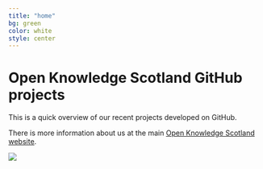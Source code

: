```yaml
---
title: "home"
bg: green     
color: white  
style: center
---
```


# Open Knowledge Scotland GitHub projects

This is a quick overview of our recent projects developed on GitHub.

There is more information about us at the main [Open Knowledge Scotland website](http://scot.okfn.org).

[<img src="https://okscot.herokuapp.com/badge.svg">](https://okscot.herokuapp.com/)

[<i class="fa fa-slack"></i>](https://okscot.herokuapp.com/)
